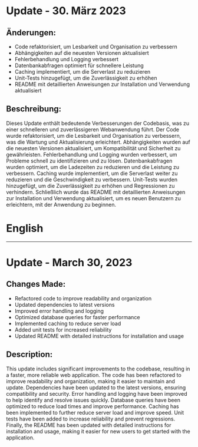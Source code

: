 # Update - 30. März 2023

## Änderungen:
- Code refaktorisiert, um Lesbarkeit und Organisation zu verbessern
- Abhängigkeiten auf die neuesten Versionen aktualisiert
- Fehlerbehandlung und Logging verbessert
- Datenbankabfragen optimiert für schnellere Leistung
- Caching implementiert, um die Serverlast zu reduzieren
- Unit-Tests hinzugefügt, um die Zuverlässigkeit zu erhöhen
- README mit detaillierten Anweisungen zur Installation und Verwendung aktualisiert

## Beschreibung:
Dieses Update enthält bedeutende Verbesserungen der Codebasis, was zu einer schnelleren und zuverlässigeren Webanwendung führt. Der Code wurde refaktorisiert, um die Lesbarkeit und Organisation zu verbessern, was die Wartung und Aktualisierung erleichtert. Abhängigkeiten wurden auf die neuesten Versionen aktualisiert, um Kompatibilität und Sicherheit zu gewährleisten. Fehlerbehandlung und Logging wurden verbessert, um Probleme schnell zu identifizieren und zu lösen. Datenbankabfragen wurden optimiert, um die Ladezeiten zu reduzieren und die Leistung zu verbessern. Caching wurde implementiert, um die Serverlast weiter zu reduzieren und die Geschwindigkeit zu verbessern. Unit-Tests wurden hinzugefügt, um die Zuverlässigkeit zu erhöhen und Regressionen zu verhindern. Schließlich wurde das README mit detaillierten Anweisungen zur Installation und Verwendung aktualisiert, um es neuen Benutzern zu erleichtern, mit der Anwendung zu beginnen.



# English

-------------------------

# Update - March 30, 2023

## Changes Made:
- Refactored code to improve readability and organization
- Updated dependencies to latest versions
- Improved error handling and logging
- Optimized database queries for faster performance
- Implemented caching to reduce server load
- Added unit tests for increased reliability
- Updated README with detailed instructions for installation and usage

## Description:
This update includes significant improvements to the codebase, resulting in a faster, more reliable web application. The code has been refactored to improve readability and organization, making it easier to maintain and update. Dependencies have been updated to the latest versions, ensuring compatibility and security. Error handling and logging have been improved to help identify and resolve issues quickly. Database queries have been optimized to reduce load times and improve performance. Caching has been implemented to further reduce server load and improve speed. Unit tests have been added to increase reliability and prevent regressions. Finally, the README has been updated with detailed instructions for installation and usage, making it easier for new users to get started with the application.

